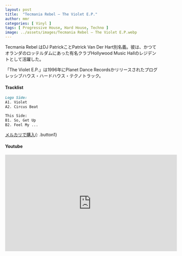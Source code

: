 ```yaml
---
layout: post
title:  "Tecmania Rebel – The Violet E.P."
author: mmr
categories: [ Vinyl ]
tags: [ Progressive House, Hard House, Techno ]
image: ../assets/images/Tecmania Rebel – The Violet E.P.webp
---
```


Tecmania Rebel はDJ PatrickことPatrick Van Der Hart別名義。彼は、かつてオランダのロッテルダムにあった有名クラブHollywood Music Hallのレジデントとして活躍した。

「The Violet E.P.」は1996年にPlanet Dance Recordsかリリースされたプログレッシブハウス・ハードハウス・テクノトラック。

#### Tracklist
```md
Logo Side:
A1. Violet
A2. Circus Beat

This Side:
B1. So, Get Up
B2. Feel My ...
```

[メルカリで購入](https://jp.mercari.com/item/m98777082058?afid=6142608987){: .button1}

#### Youtube
<iframe width="560" height="315" src="https://www.youtube.com/embed/mFlSPGdW72M?si=feUhDxVz2ypxorwK" title="YouTube video player" frameborder="0" allow="accelerometer; autoplay; clipboard-write; encrypted-media; gyroscope; picture-in-picture; web-share" referrerpolicy="strict-origin-when-cross-origin" allowfullscreen></iframe>